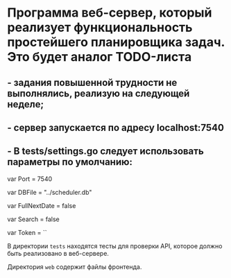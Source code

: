 # Программа веб-сервер, который реализует функциональность простейшего планировщика задач. Это будет аналог TODO-листа

## - задания повышенной трудности не выполнялись, реализую на следующей неделе;
## - сервер запускается по адресу localhost:7540
## - В tests/settings.go следует использовать параметры по умолчанию:
var Port = 7540

var DBFile = "../scheduler.db"

var FullNextDate = false

var Search = false

var Token = ``


В директории `tests` находятся тесты для проверки API, которое должно быть реализовано в веб-сервере.

Директория `web` содержит файлы фронтенда.